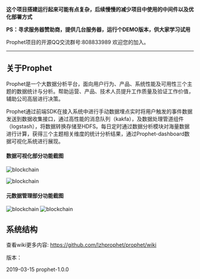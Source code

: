**这个项目搭建运行起来可能有点复杂，后续慢慢的减少项目中使用的中间件以及优化部署方式**

**PS：寻求服务器赞助商，提供几台服务器，运行个DEMO版本，供大家学习试用**



Prophet项目的开源QQ交流群号:808833989 欢迎您的加入。 

----
## 关于Prophet
Prophet是一个大数据分析平台，面向用户行为、产品、系统性能及可用性三个主题的数据统计与分析。帮助运营、产品、技术人员提升工作质量及验证工作价值，辅助公司高层进行决策。

Prophet通过前端SDK在接入系统中进行手动数据埋点实时将用户触发的事件数据发送到数据收集接口，通过高性能的消息队列（kakfa），及数据处理管道组件（logstash），将数据转换存储至HDFS。每日定时通过数据分析模块对海量数据进行计算，获得三个主题相关维度的统计分析结果，通过Prophet-dashboard数据可视化系统进行展现。

#### 数据可视化部分功能截图

![blockchain](http://easr.panhaidata.com/images/1.png "dashboard")

![blockchain](http://easr.panhaidata.com/images/2.png "dashboard")

#### 元数据管理部分功能截图
![blockchain](http://easr.panhaidata.com/images/3.png "dashboard")
![blockchain](http://easr.panhaidata.com/images/4.png "dashboard")





## 系统结构







查看wiki更多内容: https://github.com/lzhprophet/prophet/wiki




版本：

2019-03-15   prophet-1.0.0   



